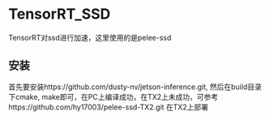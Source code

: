# TensorRT_SSD
TensorRT对ssd进行加速，这里使用的是pelee-ssd
## 安装
首先要安装https://github.com/dusty-nv/jetson-inference.git, 然后在build目录下cmake, make即可，在PC上编译成功，在TX2上未成功，可参考https://github.com/hy17003/pelee-ssd-TX2.git 在TX2上部署

